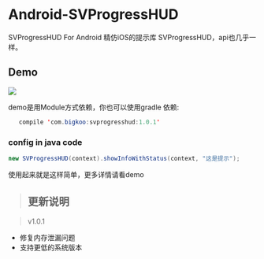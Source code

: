 # Android-SVProgressHUD
SVProgressHUD For Android
精仿iOS的提示库 SVProgressHUD，api也几乎一样。

## Demo
![](https://github.com/saiwu-bigkoo/Android-SVProgressHUD/blob/master/preview/svprogresshuddemo.gif)

demo是用Module方式依赖，你也可以使用gradle 依赖:
```java
   compile 'com.bigkoo:svprogresshud:1.0.1'
```

### config in java code

```java
new SVProgressHUD(context).showInfoWithStatus(context, "这是提示");
```
使用起来就是这样简单，更多详情请看demo

>## 更新说明

>v1.0.1 
 - 修复内存泄漏问题  <br />
 - 支持更低的系统版本  <br />
